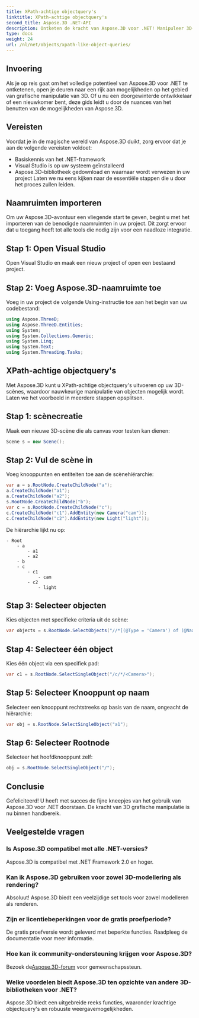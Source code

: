 ```yaml
---
title: XPath-achtige objectquery's
linktitle: XPath-achtige objectquery's
second_title: Aspose.3D .NET-API
description: Ontketen de kracht van Aspose.3D voor .NET! Manipuleer 3D-afbeeldingen naadloos met XPath-achtige query's. Download nu voor een baanbrekende ervaring.
type: docs
weight: 24
url: /nl/net/objects/xpath-like-object-queries/
---
```

## Invoering
Als je op reis gaat om het volledige potentieel van Aspose.3D voor .NET te ontketenen, open je deuren naar een rijk aan mogelijkheden op het gebied van grafische manipulatie van 3D. Of u nu een doorgewinterde ontwikkelaar of een nieuwkomer bent, deze gids leidt u door de nuances van het benutten van de mogelijkheden van Aspose.3D.
## Vereisten
Voordat je in de magische wereld van Aspose.3D duikt, zorg ervoor dat je aan de volgende vereisten voldoet:
- Basiskennis van het .NET-framework
- Visual Studio is op uw systeem geïnstalleerd
- Aspose.3D-bibliotheek gedownload en waarnaar wordt verwezen in uw project
Laten we nu eens kijken naar de essentiële stappen die u door het proces zullen leiden.
## Naamruimten importeren
Om uw Aspose.3D-avontuur een vliegende start te geven, begint u met het importeren van de benodigde naamruimten in uw project. Dit zorgt ervoor dat u toegang heeft tot alle tools die nodig zijn voor een naadloze integratie.
## Stap 1: Open Visual Studio
Open Visual Studio en maak een nieuw project of open een bestaand project.
## Stap 2: Voeg Aspose.3D-naamruimte toe
Voeg in uw project de volgende Using-instructie toe aan het begin van uw codebestand:
```csharp
using Aspose.ThreeD;
using Aspose.ThreeD.Entities;
using System;
using System.Collections.Generic;
using System.Linq;
using System.Text;
using System.Threading.Tasks;
```
## XPath-achtige objectquery's
Met Aspose.3D kunt u XPath-achtige objectquery's uitvoeren op uw 3D-scènes, waardoor nauwkeurige manipulatie van objecten mogelijk wordt. Laten we het voorbeeld in meerdere stappen opsplitsen.
## Stap 1: scènecreatie
Maak een nieuwe 3D-scène die als canvas voor testen kan dienen:
```csharp
Scene s = new Scene();
```
## Stap 2: Vul de scène in
Voeg knooppunten en entiteiten toe aan de scènehiërarchie:
```csharp
var a = s.RootNode.CreateChildNode("a");
a.CreateChildNode("a1");
a.CreateChildNode("a2");
s.RootNode.CreateChildNode("b");
var c = s.RootNode.CreateChildNode("c");
c.CreateChildNode("c1").AddEntity(new Camera("cam"));
c.CreateChildNode("c2").AddEntity(new Light("light"));
```
De hiërarchie lijkt nu op:
```
- Root
    - a
        - a1
        - a2
    - b
    - c
        - c1
            - cam
        - c2
            - light
```
## Stap 3: Selecteer objecten
Kies objecten met specifieke criteria uit de scène:
```csharp
var objects = s.RootNode.SelectObjects("//*[(@Type = 'Camera') of (@Naam = 'licht')]");
```
## Stap 4: Selecteer één object
Kies één object via een specifiek pad:
```csharp
var c1 = s.RootNode.SelectSingleObject("/c/*/<Camera>");
```
## Stap 5: Selecteer Knooppunt op naam
Selecteer een knooppunt rechtstreeks op basis van de naam, ongeacht de hiërarchie:
```csharp
var obj = s.RootNode.SelectSingleObject("a1");
```
## Stap 6: Selecteer Rootnode
Selecteer het hoofdknooppunt zelf:
```csharp
obj = s.RootNode.SelectSingleObject("/");
```
## Conclusie
Gefeliciteerd! U heeft met succes de fijne kneepjes van het gebruik van Aspose.3D voor .NET doorstaan. De kracht van 3D grafische manipulatie is nu binnen handbereik.
## Veelgestelde vragen
### Is Aspose.3D compatibel met alle .NET-versies?
Aspose.3D is compatibel met .NET Framework 2.0 en hoger.
### Kan ik Aspose.3D gebruiken voor zowel 3D-modellering als rendering?
Absoluut! Aspose.3D biedt een veelzijdige set tools voor zowel modelleren als renderen.
### Zijn er licentiebeperkingen voor de gratis proefperiode?
De gratis proefversie wordt geleverd met beperkte functies. Raadpleeg de documentatie voor meer informatie.
### Hoe kan ik community-ondersteuning krijgen voor Aspose.3D?
 Bezoek de[Aspose.3D-forum](https://forum.aspose.com/c/3d/18) voor gemeenschapssteun.
### Welke voordelen biedt Aspose.3D ten opzichte van andere 3D-bibliotheken voor .NET?
Aspose.3D biedt een uitgebreide reeks functies, waaronder krachtige objectquery's en robuuste weergavemogelijkheden.